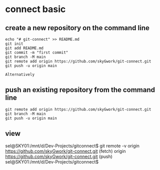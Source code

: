  # connect basic
 ## create a new repository on the command line

    echo "# git-connect" >> README.md
    git init
    git add README.md
    git commit -m "first commit"
    git branch -M main
    git remote add origin https://github.com/skyGwork/git-connect.git
    git push -u origin main
    
`Alternatively`
 ## push an existing repository from the command line

    git remote add origin https://github.com/skyGwork/git-connect.git
    git branch -M main
    git push -u origin main
    
 ## view
 
   sel@SKY01:/mnt/d/Dev-Projects/gitconnect$ git remote -v
   origin  https://github.com/skyGwork/git-connect.git (fetch)
   origin  https://github.com/skyGwork/git-connect.git (push)
   sel@SKY01:/mnt/d/Dev-Projects/gitconnect$
